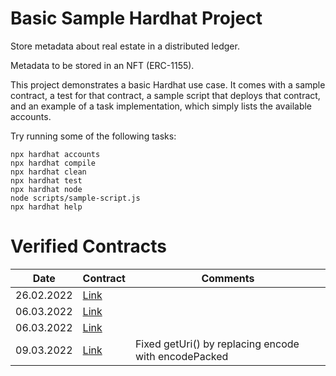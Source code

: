 # Basic Sample Hardhat Project

Store metadata about real estate in a distributed ledger.

Metadata to be stored in an NFT (ERC-1155).

This project demonstrates a basic Hardhat use case. It comes with a sample contract, a test for that contract, a sample script that deploys that contract, and an example of a task implementation, which simply lists the available accounts.

Try running some of the following tasks:

```shell
npx hardhat accounts
npx hardhat compile
npx hardhat clean
npx hardhat test
npx hardhat node
node scripts/sample-script.js
npx hardhat help
```

# Verified Contracts

| Date | Contract | Comments |
| ---- | -------- | -------- |
| 26.02.2022 | [Link](https://rinkeby.etherscan.io/address/0x8F0cFA2de4F6491538BB3Ae38392cFC409040d72#readContract) |   |
| 06.03.2022 | [Link](https://rinkeby.etherscan.io/address/0x5bDc3334858fda310f266e340e1eF1b16584A814#readContract) |   |
| 06.03.2022 | [Link](https://rinkeby.etherscan.io/address/0x5e72f1f60242501B725C583a316e1d504C1c56ca#code) |   |
| 09.03.2022 | [Link](https://rinkeby.etherscan.io/address/0x9998C58F7d5F55f82FF5DC3051592c3eb1237531#code) | Fixed getUri() by replacing encode with encodePacked  |
